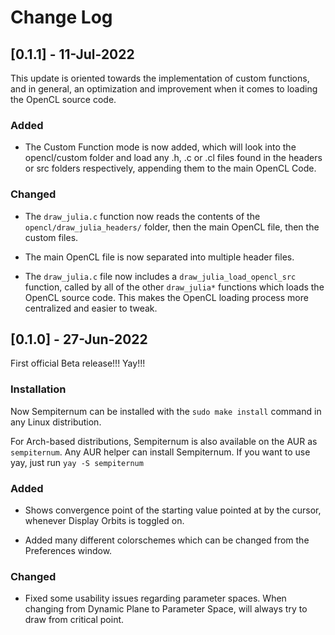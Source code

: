 # Change Log

## [0.1.1] - 11-Jul-2022

This update is oriented towards the implementation of custom functions, and in general, an optimization and improvement when it comes to loading the OpenCL source code.

### Added

* The Custom Function mode is now added, which will look into the opencl/custom folder and load any .h, .c or .cl files found in the headers or src folders respectively, appending them to the main OpenCL Code.

### Changed

* The ```draw_julia.c``` function now reads the contents of the ```opencl/draw_julia_headers/``` folder, then the main OpenCL file, then the custom files.

* The main OpenCL file is now separated into multiple header files.

* The ```draw_julia.c``` file now includes a ```draw_julia_load_opencl_src``` function, called by all of the other ```draw_julia*``` functions which loads the OpenCL source code. This makes the OpenCL loading process more centralized and easier to tweak.


## [0.1.0] - 27-Jun-2022

First official Beta release!!! Yay!!!

### Installation

Now Sempiternum can be installed with the ```sudo make install``` command in any Linux distribution.

For Arch-based distributions, Sempiternum is also available on the AUR as ```sempiternum```. Any AUR helper can install Sempiternum. If you want to use yay, just run ```yay -S sempiternum```

### Added

* Shows convergence point of the starting value pointed at by the cursor, whenever Display Orbits is toggled on.

* Added many different colorschemes which can be changed from the Preferences window.

### Changed

* Fixed some usability issues regarding parameter spaces. When changing from Dynamic Plane to Parameter Space, will always try to draw from critical point.

